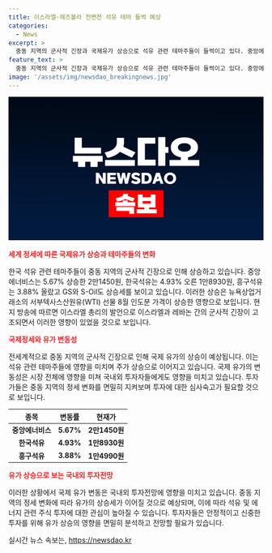 ```yaml
---
title: 이스라엘·헤즈볼라 전면전 석유 테마 들썩 예상
categories:
  - News
excerpt: >
  중동 지역의 군사적 긴장과 국제유가 상승으로 석유 관련 테마주들이 들썩이고 있다. 중앙에너비스, 한국석유, 흥구석유 등이 상승 중이며 GS, S-Oil도 강세를 보이고 있다. 국제유가 상승은 중동 지역의 군사적 긴장과 관련이 있으며, 뉴욕상업거래소에서 WTI 선물 8월 인도분 가격도 상승했다. 이스라엘과 레바논의 군사적 우려로 이스라엘 총리의 발언 등이 상황을 더 악화시키고 있다.
feature_text: >
  중동 지역의 군사적 긴장과 국제유가 상승으로 석유 관련 테마주들이 들썩이고 있다. 중앙에너비스, 한국석유, 흥구석유 등이 상승 중이며 GS, S-Oil도 강세를 보이고 있다. 국제유가 상승은 중동 지역의 군사적 긴장과 관련이 있으며, 뉴욕상업거래소에서 WTI 선물 8월 인도분 가격도 상승했다. 이스라엘과 레바논의 군사적 우려로 이스라엘 총리의 발언 등이 상황을 더 악화시키고 있다.
image: '/assets/img/newsdao_breakingnews.jpg'
---
```


<p><img src="/assets/img/newsdao_breakingnews.jpg" alt="implanttips 속보" /></p>

<p><b><span style="color: #ee2323;">세계 정세에 따른 국제유가 상승과 테마주들의 변화</span></b></p>

<p>한국 석유 관련 테마주들이 중동 지역의 군사적 긴장으로 인해 상승하고 있습니다. 중앙에너비스는 5.67% 상승한 2만1450원, 한국석유는 4.93% 오른 1만8930원, 흥구석유는 3.88% 올랐고 GS와 S-Oil도 상승세를 보이고 있습니다. 이러한 상승은 뉴욕상업거래소의 서부텍사스산원유(WTI) 선물 8월 인도분 가격이 상승한 영향으로 보입니다. 현지 방송에 따르면 이스라엘 총리의 발언으로 이스라엘과 레바논 간의 군사적 긴장이 고조되면서 이러한 영향이 있었을 것으로 보입니다.</p>

<p data-ke-size="size16"></p>

<p><b><span style="color: #ee2323;">국제정세와 유가 변동성</span></b></p>

<p>전세계적으로 중동 지역의 군사적 긴장으로 인해 국제 유가의 상승이 예상됩니다. 이는 석유 관련 테마주들에 영향을 미치며 주가 상승으로 이어지고 있습니다. 국제 유가의 변동성은 시장 전체에 영향을 미쳐 국내외 투자자들에게도 영향을 미치고 있습니다. 투자가들은 중동 지역의 정세 변화를 면밀히 지켜보며 투자에 대한 심사숙고가 필요할 것으로 보입니다.</p>

<p data-ke-size="size16"></p>

<table>
<thead>
    <tr>
        <th><b>종목</b></th>
        <th><b>변동률</b></th>
        <th><b>현재가</b></th>
    </tr>
</thead>
<tbody>
    <tr>
        <td style="text-align: center; height: 17px;"><b>중앙에너비스</b></td>
        <td style="text-align: center; height: 17px;"><b>5.67%</b></td>
        <td style="text-align: center; height: 17px;"><b>2만1450원</b></td>
    </tr>
    <tr>
        <td style="text-align: center; height: 17px;"><b>한국석유</b></td>
        <td style="text-align: center; height: 17px;"><b>4.93%</b></td>
        <td style="text-align: center; height: 17px;"><b>1만8930원</b></td>
    </tr>
    <tr>
        <td style="text-align: center; height: 17px;"><b>흥구석유</b></td>
        <td style="text-align: center; height: 17px;"><b>3.88%</b></td>
        <td style="text-align: center; height: 17px;"><b>1만4990원</b></td>
    </tr>
</tbody>
</table>

<p data-ke-size="size16"></p>

<p><b><span style="color: #ee2323;">유가 상승으로 보는 국내외 투자전망</span></b></p>

<p>이러한 상황에서 국제 유가 변동은 국내외 투자전망에 영향을 미치고 있습니다. 중동 지역의 정세 변화에 따라 유가의 상승세가 이어질 것으로 예상되며, 이에 따라 석유 및 에너지 관련 주식 투자에 대한 관심이 높아질 수 있습니다. 투자자들은 안정적이고 신중한 투자를 위해 유가 상승의 영향을 면밀히 분석하고 전망할 필요가 있습니다.</p>
실시간 뉴스 속보는, <a href="https://newsdao.kr" rel="dofollow">https://newsdao.kr</a>


